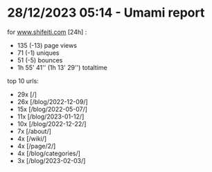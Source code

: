 # 28/12/2023 05:14 - Umami report
for www.shifeiti.com [24h] :

 - 135 (-13) page views
 - 71 (-1) uniques
 - 51 (-5) bounces
 - 1h 55' 41'' (1h 13' 29'') totaltime


top 10 urls:
 - 29x [/]
 - 26x [/blog/2022-12-09/]
 - 15x [/blog/2022-05-07/]
 - 11x [/blog/2023-01-12/]
 - 10x [/blog/2022-12-22/]
 - 7x [/about/]
 - 4x [/wiki/]
 - 4x [/page/2/]
 - 4x [/blog/categories/]
 - 3x [/blog/2023-02-03/]


